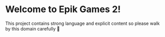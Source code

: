 # Welcome to Epik Games 2!
This project contains strong language and explicit content so please walk by this domain carefully 🙏
